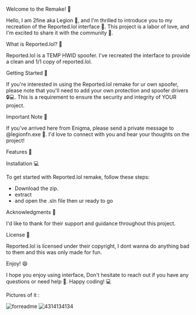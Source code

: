 Welcome to the Remake! 🎉

Hello, I am 2fine aka Legion 👋, and I'm thrilled to introduce you to my recreation of the Reported.lol interface 🤔. This project is a labor of love, and I'm excited to share it with the community 🤝.

What is Reported.lol? 🤔

Reported.lol is a TEMP HWID spoofer. I've recreated the interface to provide a clean and 1/1 copy of reported.lol.

Getting Started 🚀

If you're interested in using the Reported.lol remake for ur own spoofer, please note that you'll need to add your own protection and spoofer drivers 🔒💻. This is a requirement to ensure the security and integrity of YOUR project.

Important Note 📝

If you've arrived here from Enigma, please send a private message to @legionfn.exe 📨. I'd love to connect with you and hear your thoughts on the project!

Features 🎊

Installation 💻

To get started with Reported.lol remake, follow these steps:
* Download the zip.
* extract
* and open the .sln file
then ur ready to go

Acknowledgments 🙏

I'd like to thank  for their support and guidance throughout this project.

License 📜

Reported.lol is licensed under their copyright, I dont wanna do anything bad to them and this was only made for fun.

Enjoy! 😄

I hope you enjoy using interface, Don't hesitate to reach out if you have any questions or need help 🤝. Happy coding! 💻


Pictures of it :



![forreadme](https://github.com/user-attachments/assets/f49dd258-ad0b-458d-8168-143e490f1e80)
![4314134134](https://github.com/user-attachments/assets/3d833ae7-2e3e-473c-b7e6-21c04966125b)
